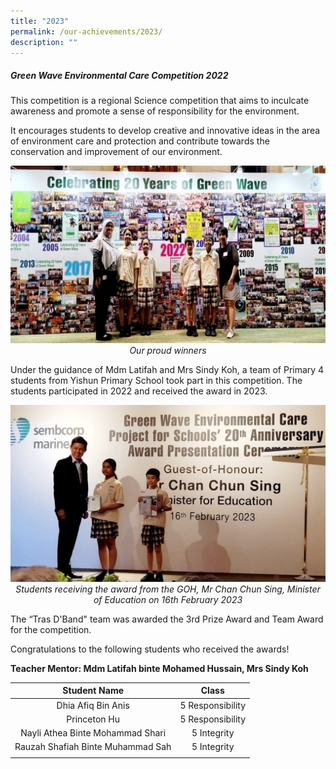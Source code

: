 ```yaml
---
title: "2023"
permalink: /our-achievements/2023/
description: ""
---
```

##### **Green Wave Environmental Care Competition 2022**
This competition is a regional Science competition that aims to inculcate awareness and promote a sense of responsibility for the environment. 

It encourages students to develop creative and innovative ideas in the area of environment care and protection and contribute towards the conservation and improvement of our environment.

*<center><img src="/images/Achievements/2023/gwec_02.jpg">Our proud winners</center>*

Under the guidance of Mdm Latifah and Mrs Sindy Koh, a team of Primary 4 students from Yishun Primary School took part in this competition. The students participated in 2022 and received the award in 2023. 

*<center><img src="/images/Achievements/2023/gwec_01.png">Students receiving the award from the GOH, Mr Chan Chun Sing, Minister of Education on 16th February 2023</center>*

The “Tras D'Band" team was awarded the 3rd Prize Award and Team Award for the competition.

Congratulations to the following students who&nbsp;received the awards!

**Teacher Mentor: Mdm Latifah binte Mohamed Hussain, Mrs Sindy Koh**

| Student Name | Class |
| :--------: | :--------: |
| Dhia Afiq Bin Anis | 5 Responsibility |
| Princeton Hu | 5 Responsibility |
| Nayli Athea Binte Mohammad Shari | 5 Integrity |
| Rauzah Shafiah Binte Muhammad Sah | 5 Integrity |
| | |